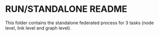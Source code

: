 # RUN/STANDALONE README
This folder contains the standalone federated process for 3 tasks (node level, link level and graph level). 